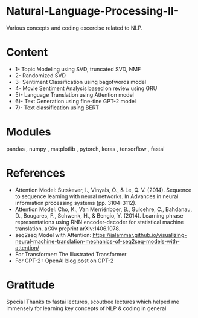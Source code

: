 # Natural-Language-Processing-II-

Various concepts and coding excercise related to NLP.

# Content

- 1- Topic Modeling using SVD, truncated SVD, NMF
- 2- Randomized SVD
- 3- Sentiment Classification using bagofwords model
- 4- Movie Sentiment Analysis based on review using GRU
- 5)- Language Translation using Attention model
- 6)- Text Generation using fine-tine GPT-2 model
- 7)- Text classification using BERT 

# Modules

pandas , numpy , matplotlib , pytorch, keras , tensorflow , fastai

# References

- Attention Model: Sutskever, I., Vinyals, O., & Le, Q. V. (2014). Sequence to sequence learning with neural networks. In Advances in neural information processing systems (pp. 3104-3112).
- Attention Model: Cho, K., Van Merriënboer, B., Gulcehre, C., Bahdanau, D., Bougares, F., Schwenk, H., & Bengio, Y. (2014). Learning phrase representations using RNN encoder-decoder for statistical machine translation. arXiv preprint arXiv:1406.1078.
- seq2seq Model with Attention: https://jalammar.github.io/visualizing-neural-machine-translation-mechanics-of-seq2seq-models-with-attention/
- For Transformer: The Illustrated Transformer
- For GPT-2 : OpenAI blog post on GPT-2

# Gratitude

Special Thanks to fastai lectures, scoutbee lectures which helped me immensely for learning key concepts of NLP & coding in general
